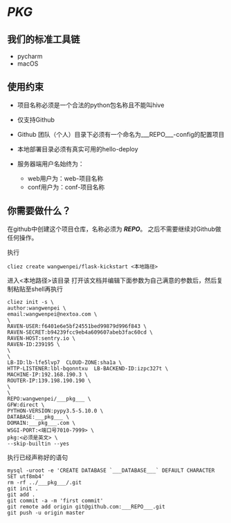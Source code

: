 ___PKG___
=================

我们的标准工具链
----

- pycharm
- macOS


使用约束
----

- 项目名称必须是一个合法的python包名称且不能叫hive
- 仅支持Github
- Github 团队（个人）目录下必须有一个命名为___REPO___-config的配置项目
- 本地部署目录必须有真实可用的hello-deploy

- 服务器端用户名始终为：

    - web用户为：web-项目名称
    - conf用户为：conf-项目名称


你需要做什么？
---

在github中创建这个项目仓库，名称必须为 ___REPO___。
之后不需要继续对Github做任何操作。

执行

```
cliez create wangwenpei/flask-kickstart <本地路径>
```


进入<本地路径>该目录
打开该文档并编辑下面参数为自己满意的参数后，然后复制粘贴至shell再执行

```
cliez init -s \
author:wangwenpei \
email:wangwenpei@nextoa.com \
\
RAVEN-USER:f6401e6e5bf24551bed99879d996f843 \
RAVEN-SECRET:b94239fcc9eb4a609607abeb3fac60cd \
RAVEN-HOST:sentry.io \
RAVEN-ID:239195 \
\
\
LB-ID:lb-lfe5lvp7  CLOUD-ZONE:sha1a \
HTTP-LISTENER:lbl-bqonntxu  LB-BACKEND-ID:izpc327t \
MACHINE-IP:192.168.190.3 \
ROUTER-IP:139.198.190.190 \
\
\
REPO:wangwenpei/___pkg___ \
GFW:direct \
PYTHON-VERSION:pypy3.5-5.10.0 \
DATABASE:___pkg___ \
DOMAIN:___pkg___.com \
WSGI-PORT:<端口号7010-7999> \
pkg:<必须是英文> \
--skip-builtin --yes
```


执行已经声称好的语句
```
mysql -uroot -e 'CREATE DATABASE `___DATABASE___` DEFAULT CHARACTER SET utf8mb4'
rm -rf ../___pkg___/.git
git init .
git add .
git commit -a -m 'first commit'
git remote add origin git@github.com:___REPO___.git
git push -u origin master
```
